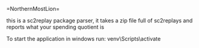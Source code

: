 =NorthernMostLion=

this is a sc2replay package parser, it takes a zip file full of sc2replays and reports what your spending quotient is


To start the application in windows run:
    venv\Scripts\activate

